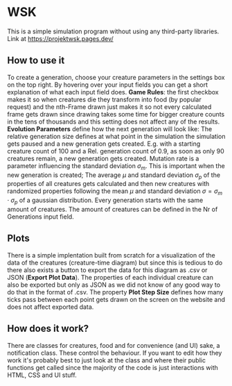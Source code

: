 # WSK

This is a simple simulation program without using any third-party libraries. Link at https://projektwsk.pages.dev/

## How to use it

To create a generation, choose your creature parameters in the settings box on the top right. By hovering over your input fields you can get a short explanation of what each input field does. **Game Rules**: the first checkbox makes it so when creatures die they transform into food (by popular request) and the nth-Frame drawn just makes it so not every calculated frame gets drawn since drawing takes some time for bigger creature counts in the tens of thousands and this setting does not affect any of the results. **Evolution Parameters** define how the next generation will look like: The relative generation size defines at what point in the simulation the simulation gets paused and a new generation gets created. E.g. with a starting creature count of 100 and a Rel. generation count of 0.9, as soon as only 90 creatures remain, a new generation gets created. Mutation rate is a parameter influencing the standard deviation $\sigma_m$. This is important when the new generation is created; The average $\mu$ and standard deviation $\sigma_p$ of the properties of all creatures gets calculated and then new creatures with randomized properties following the mean $\mu$ and standard deviation $\sigma = \sigma_m \cdot \sigma_p$ of a gaussian distribution. Every generation starts with the same amount of creatures. The amount of creatures can be defined in the Nr of Generations input field.

## Plots

There is a simple implentation built from scratch for a visualization of the data of the creatures (creature-time diagram) but since this is tedious to do there also exists a button to export the data for this diagram as .csv or JSON (**Export Plot Data**). The properties of each individual creature can also be exported but only as JSON as we did not know of any good way to do that in the format of .csv. The property **Plot Step Size** defines how many ticks pass between each point gets drawn on the screen on the website and does not affect exported data.

## How does it work?

There are classes for creatures, food and for convenience (and UI) sake, a notification class. These control the behaviour. If you want to edit how they work it's probably best to just look at the class and where their public functions get called since the majority of the code is just interactions with HTML, CSS and UI stuff.

